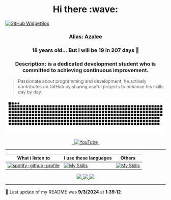 
<h1 align="center">
 Hi there :wave:
</h1>

[![GitHub WidgetBox](https://github-widgetbox.vercel.app/api/profile?username=AzaleeX&data=followers,repositories,stars,commits&theme=darkmode)]()

<h3 align="center">
  Alias: <strong>Azalee</strong></h3>
<h3 align="center">
  18 years old... But I will be <strong>19</strong> in <strong>207 days 🎉</strong>
<h3/>
<h3 align="center">
  Description: is a dedicated development student who is committed to achieving continuous improvement.</h3>

 > Passionate about programming and development, he actively contributes on GitHub by sharing useful projects to enhance his skills day by day.
<p align="center">
 <img alt="github-snake" src="asset/AzaleeSnake.svg" />
</p>

<p align="center">
  <a href="https://twitter.com/AzaleeMcpe">
    <img src="https://skillicons.dev/icons?i=twitter" alt="" />
  </a>
  <a href="https://discord.com/users/846395226640613396">
    <img src="https://skillicons.dev/icons?i=discord" alt="" />
  </a>
  <a href="https://www.youtube.com/channel/UC7DjT1Wzgchw8c49pdeIKDg">
    <img src="https://www.shareicon.net/data/48x48/2015/09/30/109355_media_512x512.png" alt="YouTube" />
  </a>
  <a href="#">
    <img src="https://skillicons.dev/icons?i=github" alt="" />
  </a>
</p>

---
| What i listen to  | I use these languages  | Others  |
| -- | -- | -- |
| [![spotify-github-profile](https://spotify-github-profile.vercel.app/api/view?uid=58odnj281sok9ucrrf65pqats&cover_image=false&theme=default&show_offline=true&background_color=000000&interchange=false&bar_color=53b14f&bar_color_cover=true)](https://github.com/kittinan/spotify-github-profile) | [![My Skills](https://skillicons.dev/icons?i=php,ts,js,java,html,css&perline=3)](https://skillicons.dev) | [![My Skills](https://skillicons.dev/icons?i=git,github,docker,mysql,linux,bots,idea,jenkins&perline=3)](https://skillicons.dev) |

<p align="center">
<a href="#">
<img src="https://github-readme-streak-stats.herokuapp.com?user=AzaleeX&theme=dark&hide_border=true&type=svg">
</a>
<a href="#">
<img src="https://github-readme-stats.vercel.app/api/top-langs/?username=AzaleeX&layout=compact&hide_border=true&theme=dark">
</a>
<a href="#">
<img src="https://github-readme-stats.vercel.app/api?username=AzaleeX&show_icons=true&theme=dark">
</a>
</p>

---
📅 Last update of my README was **9/3/2024**
at **1:39:12**
